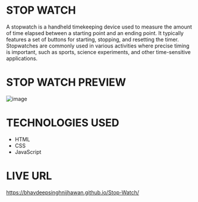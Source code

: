 # STOP WATCH

A stopwatch is a handheld timekeeping device used to measure the amount of time elapsed between a starting point and an ending point. It typically features a set of buttons for starting, stopping, and resetting the timer. Stopwatches are commonly used in various activities where precise timing is important, such as sports, science experiments, and other time-sensitive applications.

# STOP WATCH PREVIEW

![image](https://github.com/BhavdeepSinghNijhawan/Stop-Watch/assets/143419096/3fe6f522-bdb6-4650-846d-3554b92cc9a6)

# TECHNOLOGIES USED

- HTML
- CSS
- JavaScript

# LIVE URL

https://bhavdeepsinghnijhawan.github.io/Stop-Watch/
